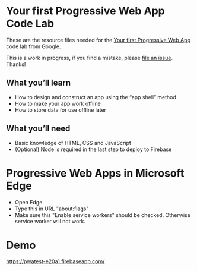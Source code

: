 # Your first Progressive Web App Code Lab

These are the resource files needed for the [Your first Progressive Web App](https://codelabs.developers.google.com/codelabs/your-first-pwapp/)
code lab from Google.

This is a work in progress, if you find a mistake, please [file an issue](https://github.com/googlecodelabs/your-first-pwapp/issues). Thanks!

## What you’ll learn
* How to design and construct an app using the “app shell” method
* How to make your app work offline
* How to store data for use offline later

## What you’ll need
* Basic knowledge of HTML, CSS and JavaScript
* (Optional) Node is required in the last step to deploy to Firebase

# Progressive Web Apps in Microsoft Edge
* Open Edge 
* Type this in URL "about:flags"
* Make sure this "Enable service workers" should be checked. Otherwise service worker will not work.

# Demo 
https://pwatest-e20a1.firebaseapp.com/
